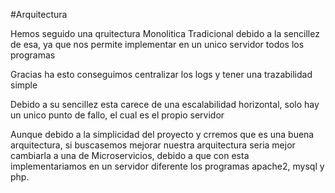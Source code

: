 #Arquitectura

Hemos seguido una qruitectura Monolitica Tradicional debido a la sencillez de esa, ya que nos permite implementar en un unico servidor todos los programas

Gracias ha esto conseguimos centralizar los logs y tener una trazabilidad simple

Debido a su sencillez esta carece de una escalabilidad horizontal, solo hay un unico punto de fallo, el cual es el propio servidor

Aunque debido a la simplicidad del proyecto y crremos que es una buena arquitectura, si buscasemos mejorar nuestra arquitectura seria mejor cambiarla a una de Microservicios, debido a que con esta implementariamos en un servidor diferente los programas apache2, mysql y php.
